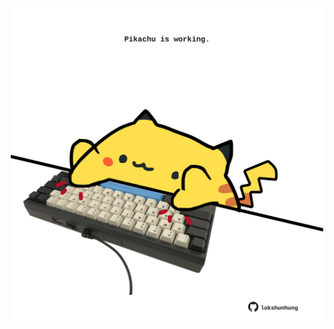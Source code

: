 <!-- built at 29/07/2025, 10:00:32 UTC -->
<p align="center">
  <img width="500" height="500" src="./ReadmeImage.svg">
</p>
